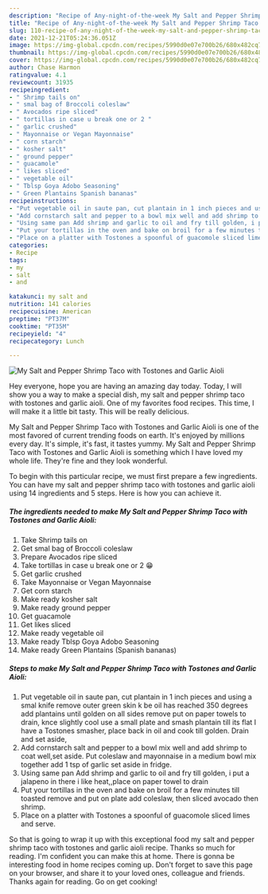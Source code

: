 ```yaml
---
description: "Recipe of Any-night-of-the-week My Salt and Pepper Shrimp Taco with Tostones and Garlic Aioli"
title: "Recipe of Any-night-of-the-week My Salt and Pepper Shrimp Taco with Tostones and Garlic Aioli"
slug: 110-recipe-of-any-night-of-the-week-my-salt-and-pepper-shrimp-taco-with-tostones-and-garlic-aioli
date: 2021-12-21T05:24:36.051Z
image: https://img-global.cpcdn.com/recipes/5990d0e07e700b26/680x482cq70/my-salt-and-pepper-shrimp-taco-with-tostones-and-garlic-aioli-recipe-main-photo.jpg
thumbnail: https://img-global.cpcdn.com/recipes/5990d0e07e700b26/680x482cq70/my-salt-and-pepper-shrimp-taco-with-tostones-and-garlic-aioli-recipe-main-photo.jpg
cover: https://img-global.cpcdn.com/recipes/5990d0e07e700b26/680x482cq70/my-salt-and-pepper-shrimp-taco-with-tostones-and-garlic-aioli-recipe-main-photo.jpg
author: Chase Harmon
ratingvalue: 4.1
reviewcount: 31935
recipeingredient:
- " Shrimp tails on"
- " smal bag of Broccoli coleslaw"
- " Avocados ripe sliced"
- " tortillas in case u break one or 2 "
- " garlic crushed"
- " Mayonnaise or Vegan Mayonnaise"
- " corn starch"
- " kosher salt"
- " ground pepper"
- " guacamole"
- " likes sliced"
- " vegetable oil"
- " Tblsp Goya Adobo Seasoning"
- " Green Plantains Spanish bananas"
recipeinstructions:
- "Put vegetable oil in saute pan, cut plantain in 1 inch pieces and using a smal knife remove outer green skin k be oil has reached 350 degrees add plantains until golden on all sides remove put on paper towels to drain, knce slightly cool use a small plate and smash plantain till its flat I have a Tostones smasher, place back in oil and cook till golden. Drain and set aside,"
- "Add cornstarch salt and pepper to a bowl mix well and add shrimp to coat well,set aside. Put coleslaw and mayonnaise in a medium bowl mix together add 1 tsp of garlic set aside in fridge."
- "Using same pan Add shrimp and garlic to oil and fry till golden, i put a jalapeno in there i like heat,,place on paper towel to drain"
- "Put your tortillas in the oven and bake on broil for a few minutes till toasted remove and put on plate add coleslaw, then sliced avocado then shrimp."
- "Place on a platter with Tostones a spoonful of guacomole sliced limes and serve."
categories:
- Recipe
tags:
- my
- salt
- and

katakunci: my salt and 
nutrition: 141 calories
recipecuisine: American
preptime: "PT37M"
cooktime: "PT35M"
recipeyield: "4"
recipecategory: Lunch

---
```



![My Salt and Pepper Shrimp Taco with Tostones and Garlic Aioli](https://img-global.cpcdn.com/recipes/5990d0e07e700b26/680x482cq70/my-salt-and-pepper-shrimp-taco-with-tostones-and-garlic-aioli-recipe-main-photo.jpg)

Hey everyone, hope you are having an amazing day today. Today, I will show you a way to make a special dish, my salt and pepper shrimp taco with tostones and garlic aioli. One of my favorites food recipes. This time, I will make it a little bit tasty. This will be really delicious.

My Salt and Pepper Shrimp Taco with Tostones and Garlic Aioli is one of the most favored of current trending foods on earth. It's enjoyed by millions every day. It's simple, it's fast, it tastes yummy. My Salt and Pepper Shrimp Taco with Tostones and Garlic Aioli is something which I have loved my whole life. They're fine and they look wonderful.




To begin with this particular recipe, we must first prepare a few ingredients. You can have my salt and pepper shrimp taco with tostones and garlic aioli using 14 ingredients and 5 steps. Here is how you can achieve it.

<!--inarticleads1-->

##### The ingredients needed to make My Salt and Pepper Shrimp Taco with Tostones and Garlic Aioli:

1. Take  Shrimp tails on
1. Get  smal bag of Broccoli coleslaw
1. Prepare  Avocados ripe sliced
1. Take  tortillas in case u break one or 2 😁
1. Get  garlic crushed
1. Take  Mayonnaise or Vegan Mayonnaise
1. Get  corn starch
1. Make ready  kosher salt
1. Make ready  ground pepper
1. Get  guacamole
1. Get  likes sliced
1. Make ready  vegetable oil
1. Make ready  Tblsp Goya Adobo Seasoning
1. Make ready  Green Plantains (Spanish bananas)




<!--inarticleads2-->

##### Steps to make My Salt and Pepper Shrimp Taco with Tostones and Garlic Aioli:

1. Put vegetable oil in saute pan, cut plantain in 1 inch pieces and using a smal knife remove outer green skin k be oil has reached 350 degrees add plantains until golden on all sides remove put on paper towels to drain, knce slightly cool use a small plate and smash plantain till its flat I have a Tostones smasher, place back in oil and cook till golden. Drain and set aside,
1. Add cornstarch salt and pepper to a bowl mix well and add shrimp to coat well,set aside. Put coleslaw and mayonnaise in a medium bowl mix together add 1 tsp of garlic set aside in fridge.
1. Using same pan Add shrimp and garlic to oil and fry till golden, i put a jalapeno in there i like heat,,place on paper towel to drain
1. Put your tortillas in the oven and bake on broil for a few minutes till toasted remove and put on plate add coleslaw, then sliced avocado then shrimp.
1. Place on a platter with Tostones a spoonful of guacomole sliced limes and serve.




So that is going to wrap it up with this exceptional food my salt and pepper shrimp taco with tostones and garlic aioli recipe. Thanks so much for reading. I'm confident you can make this at home. There is gonna be interesting food in home recipes coming up. Don't forget to save this page on your browser, and share it to your loved ones, colleague and friends. Thanks again for reading. Go on get cooking!
